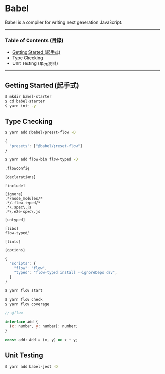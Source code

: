# Babel

Babel is a compiler for writing next generation JavaScript.

---

### Table of Contents (目錄)

- [Getting Started (起手式)](#getting-started-起手式)
- Type Checking
- Unit Testing (單元測試)

---

## Getting Started (起手式)

```sh
$ mkdir babel-starter
$ cd babel-starter
$ yarn init -y
```

## Type Checking

```sh
$ yarn add @babel/preset-flow -D
```

```js
{
  "presets": ["@babel/preset-flow"]
}
```

```sh
$ yarn add flow-bin flow-typed -D
```

`.flowconfig`

```
[declarations]

[include]

[ignore]
.*/node_modules/*
.*/.flow-typed/*
.*\.spec\.js
.*\.e2e-spec\.js

[untyped]

[libs]
flow-typed/

[lints]

[options]

```

```js
{
  "scripts": {
    "flow": "flow",
    "typed": "flow-typed install --ignoreDeps dev",
  }
}
```

```sh
$ yarn flow start

$ yarn flow check
$ yarn flow coverage
```

```js
// @flow

interface Add {
  (x: number, y: number): number;
}

const add: Add = (x, y) => x + y;
```

## Unit Testing

```sh
$ yarn add babel-jest -D
```
